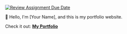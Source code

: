 [![Review Assignment Due Date](https://classroom.github.com/assets/deadline-readme-button-24ddc0f5d75046c5622901739e7c5dd533143b0c8e959d652212380cedb1ea36.svg)](https://classroom.github.com/a/nn2YhwXT)

🌟 Hello, I'm [Your Name], and this is my portfolio website.

Check it out: [**My Portfolio**](https://dupo-portfolio.netlify.app/)